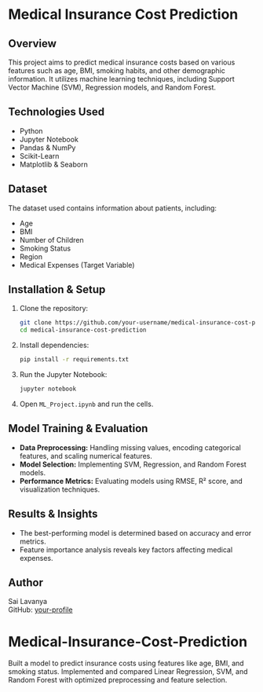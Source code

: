 # Medical Insurance Cost Prediction

## Overview
This project aims to predict medical insurance costs based on various features such as age, BMI, smoking habits, and other demographic information. It utilizes machine learning techniques, including Support Vector Machine (SVM), Regression models, and Random Forest.

## Technologies Used
- Python
- Jupyter Notebook
- Pandas & NumPy
- Scikit-Learn
- Matplotlib & Seaborn

## Dataset
The dataset used contains information about patients, including:
- Age
- BMI
- Number of Children
- Smoking Status
- Region
- Medical Expenses (Target Variable)

## Installation & Setup
1. Clone the repository:
   ```bash
   git clone https://github.com/your-username/medical-insurance-cost-prediction.git
   cd medical-insurance-cost-prediction
   ```
2. Install dependencies:
   ```bash
   pip install -r requirements.txt
   ```
3. Run the Jupyter Notebook:
   ```bash
   jupyter notebook
   ```
4. Open `ML_Project.ipynb` and run the cells.

## Model Training & Evaluation
- **Data Preprocessing:** Handling missing values, encoding categorical features, and scaling numerical features.
- **Model Selection:** Implementing SVM, Regression, and Random Forest models.
- **Performance Metrics:** Evaluating models using RMSE, R² score, and visualization techniques.

## Results & Insights
- The best-performing model is determined based on accuracy and error metrics.
- Feature importance analysis reveals key factors affecting medical expenses.

## Author
Sai Lavanya  
GitHub: [your-profile](https://github.com/your-username)


# Medical-Insurance-Cost-Prediction
Built a model to predict insurance costs using features like age, BMI, and smoking status. Implemented and compared Linear Regression, SVM, and Random Forest with optimized preprocessing and feature selection.
